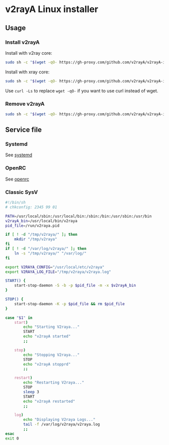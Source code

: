 # v2rayA Linux installer

## Usage

### Install v2rayA

Install with v2ray core:

```sh
sudo sh -c "$(wget -qO- https://gh-proxy.com/github.com/v2rayA/v2rayA-installer/raw/main/installer.sh)" @ --with-v2ray
```

Install with xray core:

```sh
sudo sh -c "$(wget -qO- https://gh-proxy.com/github.com/v2rayA/v2rayA-installer/raw/main/installer.sh)" @ --with-xray
```

Use `curl -Ls` to replace `wget -qO-` if you want to use curl instead of wget.

### Remove v2rayA

```sh
sudo sh -c "$(wget -qO- https://gh-proxy.com/github.com/v2rayA/v2rayA-installer/raw/main/uninstaller.sh)"
```

## Service file

### Systemd

See [systemd](./systemd/)

### OpenRC

See [openrc](./openrc/)

### Classic SysV

```sh
#!/bin/sh 
# chkconfig: 2345 99 01

PATH=/usr/local/sbin:/usr/local/bin:/sbin:/bin:/usr/sbin:/usr/bin
v2rayA_bin=/usr/local/bin/v2raya
pid_file=/run/v2raya.pid

if [ ! -d "/tmp/v2raya/" ]; then 
    mkdir "/tmp/v2raya" 
fi
if [ ! -d "/var/log/v2raya/" ]; then
    ln -s "/tmp/v2raya/" "/var/log/"
fi

export V2RAYA_CONFIG="/usr/local/etc/v2raya"
export V2RAYA_LOG_FILE="/tmp/v2raya/v2raya.log"

START() {
    start-stop-daemon -S -b -p $pid_file -m -x $v2rayA_bin
}

STOP() {
    start-stop-daemon -K -p $pid_file && rm $pid_file
}

case "$1" in
    start)
        echo "Starting V2raya..."
        START
        echo "v2rayA started"
        ;;

    stop)
        echo "Stopping V2raya..."
        STOP
        echo "v2rayA stopprd"
        ;;

    restart)
        echo "Restarting V2raya..."
        STOP
        sleep 3
        START
        echo "v2rayA restarted"
        ;;

    log)
        echo "Displaying V2raya Logs..."
        tail -f /var/log/v2raya/v2raya.log
        ;;
esac
exit 0
```
